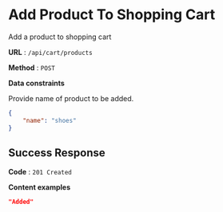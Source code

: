 # Add Product To Shopping Cart

Add a product to shopping cart

**URL** : `/api/cart/products`

**Method** : `POST`

**Data constraints**

Provide name of product to be added.

```json
{
    "name": "shoes"
}
```

## Success Response

**Code** : `201 Created`

**Content examples**

```json
"Added"
```
